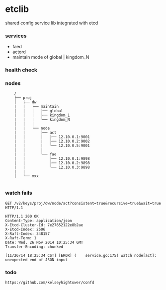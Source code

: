 etclib
======

shared config service lib integrated with etcd

### services

* faed
* actord
* maintain mode of global | kingdom_N

### health check

### nodes

        /
        ├── proj
        │   ├── dw
        |   |   ├── maintain
        |   |   |   ├── global
        |   |   |   ├── kingdom_1
        |   |   |   └── kingdom_N
        |   |   |   
        |   |   └── node
        |   |       ├── act
        |   |       |   ├── 12.10.0.1:9001
        |   |       |   ├── 12.10.0.2:9002
        |   |       |   └── 12.10.0.5:9001
        |   |       |   
        |   |       └── fae
        |   |           ├── 12.10.0.1:9898
        |   |           ├── 12.10.0.2:9898
        |   |           └── 12.10.0.3:9898
        |   |   
        │   └── xxx
           


### watch fails

    GET /v2/keys/proj/dw/node/act?consistent=true&recursive=true&wait=true HTTP/1.1 
    
    HTTP/1.1 200 OK
    Content-Type: application/json
    X-Etcd-Cluster-Id: 7e27652122e8b2ae
    X-Etcd-Index: 2506
    X-Raft-Index: 348157
    X-Raft-Term: 1
    Date: Wed, 26 Nov 2014 10:25:34 GMT
    Transfer-Encoding: chunked
    
    [11/26/14 18:25:34 CST] [EROR] (    service.go:175) watch node[act]: unexpected end of JSON input

### todo

    https://github.com/kelseyhightower/confd
